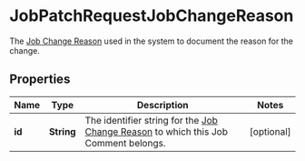 

# JobPatchRequestJobChangeReason

The [Job Change Reason](https://developers.intellihr.io/docs/v1/) used in the system to document the reason for the change.

## Properties

| Name | Type | Description | Notes |
|------------ | ------------- | ------------- | -------------|
|**id** | **String** | The identifier string for the [Job Change Reason](https://developers.intellihr.io/docs/v1/) to which this Job Comment belongs. |  [optional] |



